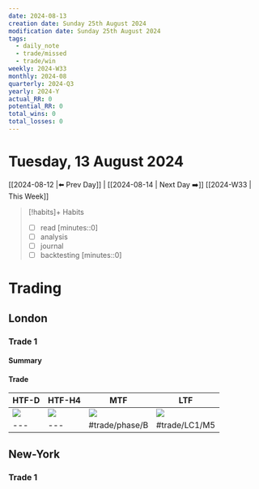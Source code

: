 ```yaml
---
date: 2024-08-13
creation date: Sunday 25th August 2024
modification date: Sunday 25th August 2024
tags:
  - daily_note
  - trade/missed
  - trade/win
weekly: 2024-W33
monthly: 2024-08
quarterly: 2024-Q3
yearly: 2024-Y
actual_RR: 0
potential_RR: 0
total_wins: 0
total_losses: 0
---
```

# Tuesday, 13 August 2024

 [[2024-08-12 |⬅️ Prev Day]] | [[2024-08-14 | Next Day ➡️]] [[2024-W33 | This Week]]


> [!habits]+ Habits
> - [ ] read [minutes::0]
> - [ ] analysis
> - [ ] journal
> - [ ] backtesting [minutes::0]



# Trading
## London 
### Trade 1
#### Summary

#### Trade
| HTF-D                                       | HTF-H4                                       | MTF                                         | LTF                                          |
| ------------------------------------------- | -------------------------------------------- | ------------------------------------------- | -------------------------------------------- |
| ![](https://www.tradingview.com/x/CF3mQfqi) | ![](https://www.tradingview.com/x/3lrXC8bm/) | ![](https://www.tradingview.com/x/ufAsHYjf) | ![](https://www.tradingview.com/x/EplsNQoV/) |
| ---                                         | ---                                          | #trade/phase/B                                         | #trade/LC1/M5                                           |

## New-York
### Trade 1
